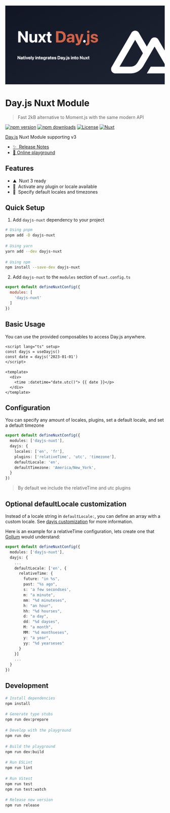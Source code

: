 ![Nuxt Day.js module](./.github/card.png)

# Day.js Nuxt Module

> Fast 2kB alternative to Moment.js with the same modern API

[![npm version][npm-version-src]][npm-version-href]
[![npm downloads][npm-downloads-src]][npm-downloads-href]
[![License][license-src]][license-href]
[![Nuxt][nuxt-src]][nuxt-href]

[Day.js](https://day.js.org/) Nuxt Module supporting v3

- [✨ &nbsp;Release Notes](/CHANGELOG.md)
- [🏀 Online playground](https://stackblitz.com/github/fumeapp/dayjs-nuxt?file=playground%2Fapp.vue)
<!-- - [📖 &nbsp;Documentation](https://example.com) -->

## Features

<!-- Highlight some of the features your module provide here -->

- ⛰ &nbsp;Nuxt 3 ready
- 🚠 &nbsp;Activate any plugin or locale available
- 🌲 &nbsp;Specify default locales and timezones

## Quick Setup

1. Add `dayjs-nuxt` dependency to your project

```bash
# Using pnpm
pnpm add -D dayjs-nuxt

# Using yarn
yarn add --dev dayjs-nuxt

# Using npm
npm install --save-dev dayjs-nuxt
```

2. Add `dayjs-nuxt` to the `modules` section of `nuxt.config.ts`

```js
export default defineNuxtConfig({
  modules: [
    'dayjs-nuxt'
  ]
})
```

## Basic Usage

You can use the provided composables to access Day.js anywhere.

```vue
<script lang="ts" setup>
const dayjs = useDayjs()
const date = dayjs('2023-01-01')
</script>

<template>
  <div>
    <time :datetime="date.utc()"> {{ date }}</p>
  </div>
</template>
```

## Configuration

You can specify any amount of locales, plugins, set a default locale, and set a default timezone

```ts
export default defineNuxtConfig({
  modules: ['dayjs-nuxt'],
  dayjs: {
    locales: ['en', 'fr'],
    plugins: ['relativeTime', 'utc', 'timezone'],
    defaultLocale: 'en',
    defaultTimezone: 'America/New_York',
  }
})
```

> By default we include the relativeTime and utc plugins

## Optional defaultLocale customization

Instead of a locale string in `defaultLocale:`, you can define an array with a custom locale. See [dayjs customization](https://day.js.org/docs/en/customization/customization) for more information.

Here is an example for a relativeTime configuration, lets create one that [Gollum](https://en.wiktionary.org/wiki/hobbitses) would understand:

```ts
export default defineNuxtConfig({
  modules: ['dayjs-nuxt'],
  dayjs: {
    ...
    defaultLocale: ['en', {
      relativeTime: {
        future: "in %s",
        past: "%s ago",
        s: 'a few secondses',
        m: "a minute",
        mm: "%d minuteses",
        h: "an hour",
        hh: "%d hourses",
        d: "a day",
        dd: "%d dayses",
        M: "a month",
        MM: "%d monthseses",
        y: "a year",
        yy: "%d yearseses"
      }
    }]
    ...
  }
})
```

>

## Development

```bash
# Install dependencies
npm install

# Generate type stubs
npm run dev:prepare

# Develop with the playground
npm run dev

# Build the playground
npm run dev:build

# Run ESLint
npm run lint

# Run Vitest
npm run test
npm run test:watch

# Release new version
npm run release
```

<!-- Badges -->

[npm-version-src]: https://img.shields.io/npm/v/dayjs-nuxt/latest.svg?style=flat&colorA=18181B&colorB=28CF8D
[npm-version-href]: https://npmjs.com/package/dayjs-nuxt
[npm-downloads-src]: https://img.shields.io/npm/dm/dayjs-nuxt.svg?style=flat&colorA=18181B&colorB=28CF8D
[npm-downloads-href]: https://npmjs.com/package/dayjs-nuxt
[license-src]: https://img.shields.io/npm/l/dayjs-nuxt.svg?style=flat&colorA=18181B&colorB=28CF8D
[license-href]: https://npmjs.com/package/dayjs-nuxt
[nuxt-src]: https://img.shields.io/badge/Nuxt-18181B?logo=nuxt.js
[nuxt-href]: https://nuxt.com
